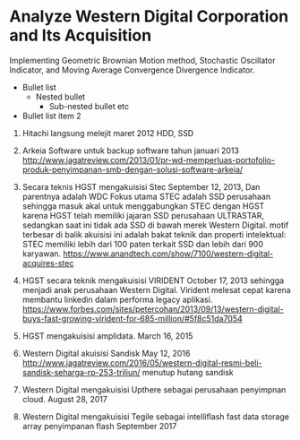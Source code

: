 # Analyze Western Digital Corporation and Its Acquisition
Implementing Geometric Brownian Motion method, Stochastic Oscillator Indicator, and Moving Average Convergence Divergence Indicator.

* Bullet list
    * Nested bullet
        * Sub-nested bullet etc
* Bullet list item 2

1. Hitachi langsung melejit  maret 2012 HDD, SSD
2. Arkeia Software untuk backup software tahun januari 2013 http://www.jagatreview.com/2013/01/pr-wd-memperluas-portofolio-produk-penyimpanan-smb-dengan-solusi-software-arkeia/ 
3. Secara teknis HGST mengakuisisi Stec September 12, 2013, Dan parentnya adalah WDC Fokus utama STEC adalah SSD perusahaan sehingga masuk akal untuk menggabungkan STEC dengan HGST karena HGST telah memiliki jajaran SSD perusahaan ULTRASTAR, sedangkan saat ini tidak ada SSD di bawah merek Western Digital. motif terbesar di balik akuisisi ini adalah bakat teknik dan properti intelektual: STEC memiliki lebih dari 100 paten terkait SSD dan lebih dari 900 karyawan. https://www.anandtech.com/show/7100/western-digital-acquires-stec

3. HGST secara teknik mengakuisisi VIRIDENT October 17, 2013 sehingga menjadi anak perusahaan Western Digital. Virident melesat cepat karena membantu linkedin dalam performa legacy aplikasi. https://www.forbes.com/sites/petercohan/2013/09/13/western-digital-buys-fast-growing-virident-for-685-million/#5f8c51da7054 

4. HGST mengakuisisi amplidata. March 16, 2015

5. Western Digital akuisisi Sandisk May 12, 2016 http://www.jagatreview.com/2016/05/western-digital-resmi-beli-sandisk-seharga-rp-253-triliun/ menutup hutang sandisk

6. Western Digital mengakuisisi Upthere sebagai perusahaan penyimpnan cloud. August 28, 2017

7. Western Digital mengakuisisi Tegile sebagai intelliflash fast data storage  array penyimpanan flash September 2017
